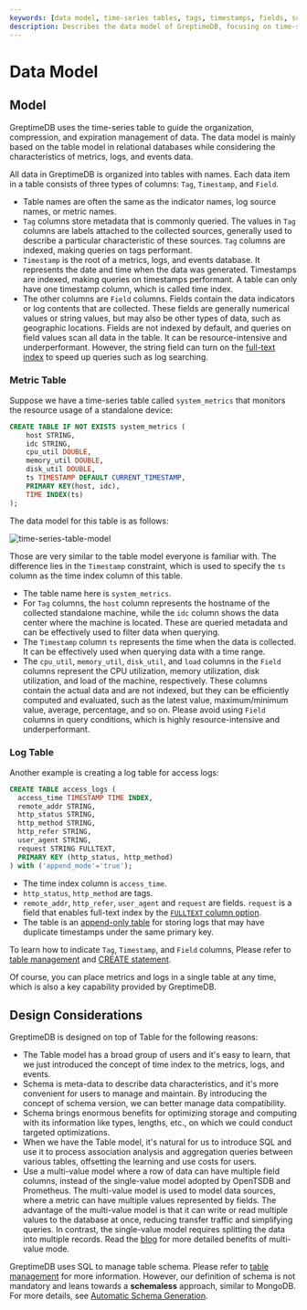 ```yaml
---
keywords: [data model, time-series tables, tags, timestamps, fields, schema management]
description: Describes the data model of GreptimeDB, focusing on time-series tables. It explains the organization of data into tables with tags, timestamps, and fields, and provides examples of metric and log tables. Design considerations and schema management are also discussed.
---
```


# Data Model

## Model

GreptimeDB uses the time-series table to guide the organization, compression, and expiration management of data.
The data model is mainly based on the table model in relational databases while considering the characteristics of metrics, logs, and events data.

All data in GreptimeDB is organized into tables with names. Each data item in a table consists of three types of columns: `Tag`, `Timestamp`, and `Field`.

- Table names are often the same as the indicator names, log source names, or metric names.
- `Tag` columns store metadata that is commonly queried.
  The values in `Tag` columns are labels attached to the collected sources,
  generally used to describe a particular characteristic of these sources.
  `Tag` columns are indexed, making queries on tags performant.
- `Timestamp` is the root of a metrics, logs, and events database.
  It represents the date and time when the data was generated.
  Timestamps are indexed, making queries on timestamps performant.
  A table can only have one timestamp column, which is called time index.
- The other columns are `Field` columns.
  Fields contain the data indicators or log contents that are collected.
  These fields are generally numerical values or string values,
  but may also be other types of data, such as geographic locations.
  Fields are not indexed by default,
  and queries on field values scan all data in the table. It can be resource-intensive and underperformant.
 However, the string field can turn on the [full-text index](/user-guide/logs/query-logs.md#full-text-index-for-accelerated-search) to speed up queries such as log searching.

### Metric Table

Suppose we have a time-series table called `system_metrics` that monitors the resource usage of a standalone device:

```sql
CREATE TABLE IF NOT EXISTS system_metrics (
    host STRING,
    idc STRING,
    cpu_util DOUBLE,
    memory_util DOUBLE,
    disk_util DOUBLE,
    ts TIMESTAMP DEFAULT CURRENT_TIMESTAMP,
    PRIMARY KEY(host, idc),
    TIME INDEX(ts)
);
```

The data model for this table is as follows:

![time-series-table-model](/time-series-data-model.svg)

Those are very similar to the table model everyone is familiar with. The difference lies in the `Timestamp` constraint, which is used to specify the `ts` column as the time index column of this table.

- The table name here is `system_metrics`.
- For `Tag` columns, the `host` column represents the hostname of the collected standalone machine,
  while the `idc` column shows the data center where the machine is located.
  These are queried metadata and can be effectively used to filter data when querying.
- The `Timestamp` column `ts` represents the time when the data is collected.
  It can be effectively used when querying data with a time range.
- The `cpu_util`, `memory_util`, `disk_util`, and `load` columns in the `Field` columns represent
  the CPU utilization, memory utilization, disk utilization, and load of the machine, respectively.
  These columns contain the actual data and are not indexed, but they can be efficiently computed and evaluated, such as the latest value, maximum/minimum value, average, percentage, and so on. Please avoid using `Field` columns in query conditions,
  which is highly resource-intensive and underperformant.

### Log Table
Another example is creating a log table for access logs:

```sql
CREATE TABLE access_logs (
  access_time TIMESTAMP TIME INDEX,
  remote_addr STRING,
  http_status STRING,
  http_method STRING,
  http_refer STRING,
  user_agent STRING,
  request STRING FULLTEXT,
  PRIMARY KEY (http_status, http_method)
) with ('append_mode'='true');
```

- The time index column is `access_time`.
- `http_status`, `http_method` are tags.
- `remote_addr`, `http_refer`, `user_agent` and `request` are fields. `request` is a field that enables full-text index by the [`FULLTEXT` column option](/reference/sql/create.md#fulltext-column-option).
- The table is an [append-only table](/reference/sql/create.md#create-an-append-only-table) for storing logs that may have duplicate timestamps under the same primary key.

To learn how to indicate `Tag`, `Timestamp`, and `Field` columns, Please refer to [table management](/user-guide/administration/manage-data/basic-table-operations.md#create-a-table) and [CREATE statement](/reference/sql/create.md).

Of course, you can place metrics and logs in a single table at any time, which is also a key capability provided by GreptimeDB.

## Design Considerations

GreptimeDB is designed on top of Table for the following reasons:

- The Table model has a broad group of users and it's easy to learn, that we just introduced the concept of time index to the metrics, logs, and events.
- Schema is meta-data to describe data characteristics, and it's more convenient for users to manage and maintain. By introducing the concept of schema version, we can better manage data compatibility.
- Schema brings enormous benefits for optimizing storage and computing with its information like types, lengths, etc., on which we could conduct targeted optimizations.
- When we have the Table model, it's natural for us to introduce SQL and use it to process association analysis and aggregation queries between various tables, offsetting the learning and use costs for users.
- Use a multi-value model where a row of data can have multiple field columns,
  instead of the single-value model adopted by OpenTSDB and Prometheus.
  The multi-value model is used to model data sources, where a metric can have multiple values represented by fields.
  The advantage of the multi-value model is that it can write or read multiple values to the database at once, reducing transfer traffic and simplifying queries. In contrast, the single-value model requires splitting the data into multiple records. Read the [blog](https://greptime.com/blogs/2024-05-09-prometheus) for more detailed benefits of multi-value mode.

GreptimeDB uses SQL to manage table schema. Please refer to [table management](/user-guide/administration/manage-data/basic-table-operations.md) for more information. However, our definition of schema is not mandatory and leans towards a **schemaless** approach, similar to MongoDB. For more details, see [Automatic Schema Generation](/user-guide/ingest-data/overview.md#automatic-schema-generation).
